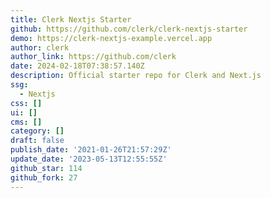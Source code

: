 ```yaml
---
title: Clerk Nextjs Starter
github: https://github.com/clerk/clerk-nextjs-starter
demo: https://clerk-nextjs-example.vercel.app
author: clerk
author_link: https://github.com/clerk
date: 2024-02-18T07:38:57.140Z
description: Official starter repo for Clerk and Next.js
ssg:
  - Nextjs
css: []
ui: []
cms: []
category: []
draft: false
publish_date: '2021-01-26T21:57:29Z'
update_date: '2023-05-13T12:55:55Z'
github_star: 114
github_fork: 27
---
```

